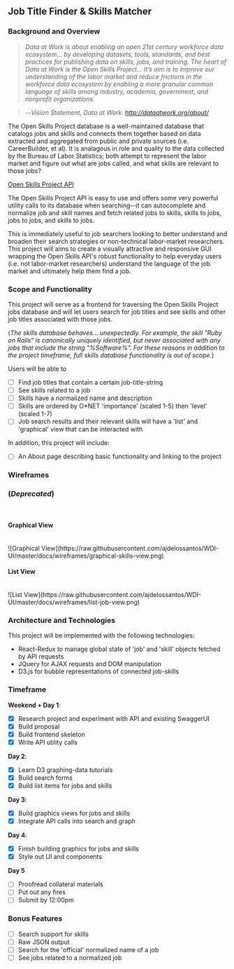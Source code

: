 ## Job Title Finder & Skills Matcher

### Background and Overview

> _Data at Work is about enabling an open 21st century workforce data
> ecosystem... by developing datasets, tools, standards, and best practices for
> publishing data on skills, jobs, and training. The heart of Data at Work is
> the Open Skills Project... It’s aim is to improve our understanding of the
> labor market and reduce frictions in the workforce data ecosystem by enabling
> a more granular common language of skills among industry, academia,
> government, and nonprofit organizations._

> --<cite>Vision Statement, Data at Work. http://dataatwork.org/about/</cite>

The Open Skills Project database is a well-maintained database that catalogs
jobs and skills and connects them together based on data extracted and
aggregated from public and private sources (i.e. CareerBuilder, et al). It is
analagous in role and quality to the data collected by the Bureau of Labor
Statistics; both attempt to represent the labor market and figure out what are
jobs called, and what skills are relevant to those jobs?

[Open Skills Project API](http://api.dataatwork.org/v1/spec/)

The Open Skills Project API is easy to use and offers some very powerful utility
calls to its database when searching--it can autocomplete and normalize job and
skill names and fetch related jobs to skills, skills to jobs, jobs to jobs, and
skills to jobs.

This is immediately useful to job searchers looking to better understand and
broaden their search strategies or non-technical labor-market researchers. This
project will aims to create a visually attractive and responsive GUI wrapping
the Open Skills API's robust functionality to help everyday users (i.e. not
labor-market researchers) understand the language of the job market and
ultimately help them find a job.

### Scope and Functionality

This project will serve as a frontend for traversing the Open Skills Project
jobs database and will let users search for job titles and see skills and other
job titles associated with those jobs.

(_The skills database behaves... unexpectedly. For example, the skill "Ruby on
Rails" is canonically uniquely identified, but never associated with any jobs
that include the string "%Software%". For these reasons in addition to the
project timeframe, full skills database functionality is out of scope._)

Users will be able to

* [ ] Find job titles that contain a certain job-title-string
* [ ] See skills related to a job
* [ ] Skills have a normalized name and description
* [ ] Skills are ordered by O\*NET 'importance' (scaled 1-5) then 'level'
      (scaled 1-7)
* [ ] Job search results and their relevant skills will have a 'list' and
      'graphical' view that can be interacted with

In addition, this project will include:

* [ ] An About page describing basic functionality and linking to the project

### Wireframes

### (_Deprecated_)

<br>

#### Graphical View

<br>
![Graphical View](https://raw.githubusercontent.com/ajdelossantos/WDI-UI/master/docs/wireframes/graphical-skills-view.png)
<br>

#### List View

<br>
![List View](https://raw.githubusercontent.com/ajdelossantos/WDI-UI/master/docs/wireframes/list-job-view.png)
<br>

### Architecture and Technologies

This project will be implemented with the following technologies:

* React-Redux to manage global state of 'job' and 'skill' objects fetched by API
  requests
* JQuery for AJAX requests and DOM manipulation
* D3.js for bubble representations of connected job-skills

### Timeframe

**Weekend + Day 1**:

* [x] Research project and experiment with API and existing SwaggerUI
* [x] Build proposal
* [x] Build frontend skeleton
* [x] Write API utility calls

**Day 2**:

* [x] Learn D3 graphing-data tutorials
* [x] Build search forms
* [x] Build list items for jobs and skills

**Day 3**:

* [x] Build graphics views for jobs and skills
* [x] Integrate API calls into search and graph

**Day 4**:

* [x] Finish building graphics for jobs and skills
* [x] Style out UI and components

**Day 5**

* [ ] Proofread collateral materials
* [ ] Put out any fires
* [ ] Submit by 12:00pm

### Bonus Features

* [ ] Search support for skills
* [ ] Raw JSON output
* [ ] Search for the 'official' normalized name of a job
* [ ] See jobs related to a normalized job

<br>
